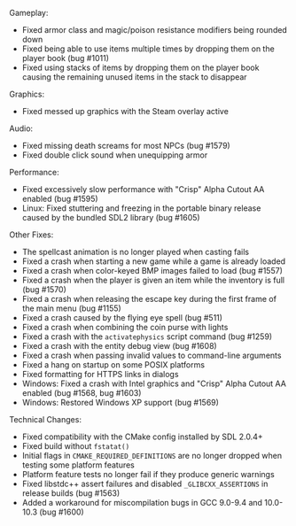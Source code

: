 Gameplay:

* Fixed armor class and magic/poison resistance modifiers being rounded down
* Fixed being able to use items multiple times by dropping them on the player book (bug #1011)
* Fixed using stacks of items by dropping them on the player book causing the remaining unused items in the stack to disappear

Graphics:

* Fixed messed up graphics with the Steam overlay active

Audio:

* Fixed missing death screams for most NPCs (bug #1579)
* Fixed double click sound when unequipping armor

Performance:

* Fixed excessively slow performance with "Crisp" Alpha Cutout AA enabled (bug #1595)
* Linux: Fixed stuttering and freezing in the portable binary release caused by the bundled SDL2 library (bug #1605)

Other Fixes:

* The spellcast animation is no longer played when casting fails
* Fixed a crash when starting a new game while a game is already loaded
* Fixed a crash when color-keyed BMP images failed to load (bug #1557)
* Fixed a crash when the player is given an item while the inventory is full (bug #1570)
* Fixed a crash when releasing the escape key during the first frame of the main menu (bug #1155)
* Fixed a crash caused by the flying eye spell (bug #511)
* Fixed a crash when combining the coin purse with lights
* Fixed a crash with the `activatephysics` script command (bug #1259)
* Fixed a crash with the entity debug view (bug #1608)
* Fixed a crash when passing invalid values to command-line arguments
* Fixed a hang on startup on some POSIX platforms
* Fixed formatting for HTTPS links in dialogs
* Windows: Fixed a crash with Intel graphics and "Crisp" Alpha Cutout AA enabled (bug #1568, bug #1603)
* Windows: Restored Windows XP support (bug #1569)

Technical Changes:

* Fixed compatibility with the CMake config installed by SDL 2.0.4+
* Fixed build without `fstatat()`
* Initial flags in `CMAKE_REQUIRED_DEFINITIONS` are no longer dropped when testing some platform features
* Platform feature tests no longer fail if they produce generic warnings
* Fixed libstdc++ assert failures and disabled `_GLIBCXX_ASSERTIONS` in release builds (bug #1563)
* Added a workaround for miscompilation bugs in GCC 9.0-9.4 and 10.0-10.3 (bug #1600)
